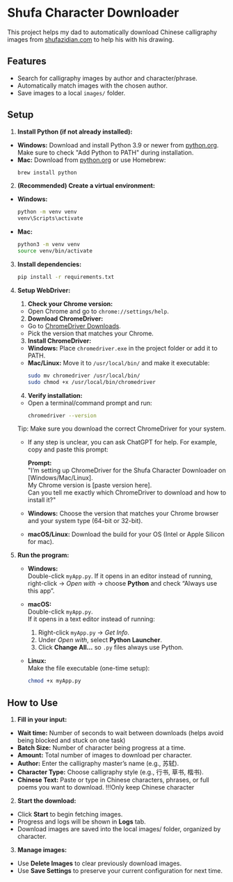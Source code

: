 # Shufa Character Downloader
This project helps my dad to automatically download Chinese calligraphy images from [shufazidian.com](http://shufazidian.com/s.php) to help his with his drawing.

## Features
- Search for calligraphy images by author and character/phrase.
- Automatically match images with the chosen author.
- Save images to a local `images/` folder.

## Setup

1. **Install Python (if not already installed):**
- **Windows:** Download and install Python 3.9 or newer from [python.org](https://www.python.org/downloads/).  
    Make sure to check "Add Python to PATH" during installation.
- **Mac:** Download from [python.org](https://www.python.org/downloads/) or use Homebrew:
    ```bash
    brew install python
    ```

2. **(Recommended) Create a virtual environment:**
- **Windows:**
    ```bat
    python -m venv venv
    venv\Scripts\activate
    ```
- **Mac:**
    ```bash
    python3 -m venv venv
    source venv/bin/activate
    ```

3. **Install dependencies:**
    ```bash
    pip install -r requirements.txt
    ```

4. **Setup WebDriver:**

    1. **Check your Chrome version:**
    - Open Chrome and go to `chrome://settings/help`.

    2. **Download ChromeDriver:**
    - Go to [ChromeDriver Downloads](https://chromedriver.chromium.org/downloads).
    - Pick the version that matches your Chrome.

    3. **Install ChromeDriver:**
    - **Windows:** Place `chromedriver.exe` in the project folder or add it to PATH.
    - **Mac/Linux:** Move it to `/usr/local/bin/` and make it executable:
        ```bash
        sudo mv chromedriver /usr/local/bin/
        sudo chmod +x /usr/local/bin/chromedriver
        ```

    4. **Verify installation:**
    - Open a terminal/command prompt and run:
        ```bash
        chromedriver --version
        ```

    Tip: Make sure you download the correct ChromeDriver for your system.
    - If any step is unclear, you can ask ChatGPT for help. For example, copy and paste this prompt:

        **Prompt:**  
        "I’m setting up ChromeDriver for the Shufa Character Downloader on [Windows/Mac/Linux].  
        My Chrome version is [paste version here].  
        Can you tell me exactly which ChromeDriver to download and how to install it?"
    - **Windows:** Choose the version that matches your Chrome browser and your system type (64-bit or 32-bit).  
    - **macOS/Linux:** Download the build for your OS (Intel or Apple Silicon for mac).  

5. **Run the program:**
    - **Windows:**  
        Double-click `myApp.py`.
        If it opens in an editor instead of running, right-click → *Open with* → choose **Python** and check “Always use this app”.

    - **macOS:**  
        Double-click `myApp.py`.  
        If it opens in a text editor instead of running:  
        1. Right-click `myApp.py` → *Get Info*.  
        2. Under *Open with*, select **Python Launcher**.  
        3. Click **Change All…** so `.py` files always use Python.  

    - **Linux:**  
        Make the file executable (one-time setup):  
        ```bash
        chmod +x myApp.py

## How to Use

1. **Fill in your input:**
- **Wait time:** Number of seconds to wait between downloads (helps avoid being blocked and stuck on one task)
- **Batch Size:** Number of character being progress at a time.
- **Amount:** Total number of images to download per character.
- **Author:** Enter the calligraphy master’s name (e.g., 苏轼).
- **Character Type:** Choose calligraphy style (e.g., 行书, 草书, 楷书).
- **Chinese Text:** Paste or type in Chinese characters, phrases, or full poems you want to download. !!!Only keep Chinese character

2. **Start the download:**
- Click **Start** to begin fetching images.
- Progress and logs will be shown in **Logs** tab.
- Download images are saved into the local images/ folder, organized by character.

3. **Manage images:**
- Use **Delete Images** to clear previously download images.
- Use **Save Settings** to preserve your current configuration for next time.
